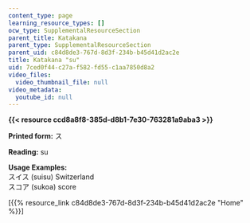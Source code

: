 ```yaml
---
content_type: page
learning_resource_types: []
ocw_type: SupplementalResourceSection
parent_title: Katakana
parent_type: SupplementalResourceSection
parent_uid: c84d8de3-767d-8d3f-234b-b45d41d2ac2e
title: Katakana "su"
uid: 7ced0f44-c27a-f582-fd55-c1aa7850d8a2
video_files:
  video_thumbnail_file: null
video_metadata:
  youtube_id: null
---
```


**{{< resource ccd8a8f8-385d-d8b1-7e30-763281a9aba3 >}}**

**Printed form:** ス

**Reading:** su

**Usage Examples:**  
スイス (suisu) Switzerland  
スコア (sukoa) score

\[{{% resource_link c84d8de3-767d-8d3f-234b-b45d41d2ac2e "Home" %}}\]